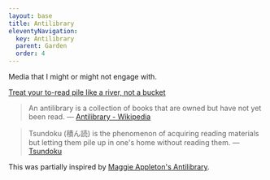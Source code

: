 ```yaml
---
layout: base
title: Antilibrary
eleventyNavigation:
  key: Antilibrary
  parent: Garden
  order: 4
---
```


Media that I might or might not engage with.

[Treat your to-read pile like a river, not a bucket](https://www.oliverburkeman.com/river)

> An antilibrary is a collection of books that are owned but have not yet been read.
— [Antilibrary - Wikipedia](https://en.wikipedia.org/wiki/Antilibrary)

> Tsundoku (積ん読) is the phenomenon of acquiring reading materials but letting them pile up in one's home without reading them.
— [Tsundoku](https://en.wikipedia.org/wiki/Tsundoku)

This was partially inspired by [Maggie Appleton's Antilibrary](https://maggieappleton.com/antilibrary).
